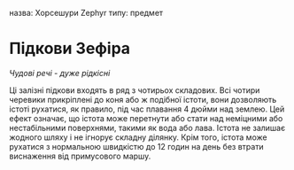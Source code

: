 назва: Хорсешури Zephyr типу: предмет

# Підкови Зефіра
_Чудові речі - дуже рідкісні_

Ці залізні підкови входять в ряд з чотирьох складових. Всі чотири черевики прикріплені до коня або ж подібної істоти, вони дозволяють істоті рухатися, як правило, під час плавання 4 дюйми над землею. Цей ефект означає, що істота може перетнути або стати над неміцними або нестабільними поверхнями, такими як вода або лава. Істота не залишає жодного шляху і не ігнорує складну ділянку. Крім того, істота може рухатися з нормальною швидкістю до 12 годин на день без втрати виснаження від примусового маршу. 